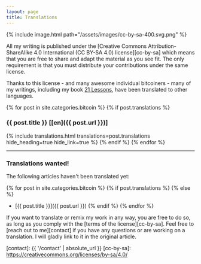 ```yaml
---
layout: page
title: Translations
---
```


{% include image.html path="/assets/images/cc-by-sa-400.svg.png" %}

All my writing is published under the [Creative Commons Attribution-ShareAlike
4.0 International (CC BY-SA 4.0) license][cc-by-sa] which means that you are
free to share and adapt the material as you see fit. The only requirement is
that you must distribute your contributions under the same license.

Thanks to this license - and many awesome individual bitcoiners - many of my
writings, including my book [21 Lessons](https://21lessons.com/translations), have been
translated to other languages.


{% for post in site.categories.bitcoin %}
{% if post.translations %}
### {{ post.title }} [[en]({{ post.url }})]
{% include translations.html translations=post.translations hide_heading=true hide_link=true %}
{% endif %}
{% endfor %}

---

### Translations wanted!

The following articles haven't been translated yet:

{% for post in site.categories.bitcoin %}
{% if post.translations %}
{% else %}
- [{{ post.title }}]({{ post.url }})
{% endif %}
{% endfor %}


If you want to translate or remix my work in any way, you are free to do so, as
long as you comply with the [terms of the license][cc-by-sa]. Feel free to
[reach out to me][contact] if you have any questions or are working on a
translation. I will gladly link to it in the original article.

[contact]: {{ '/contact' | absolute_url }}
[cc-by-sa]: https://creativecommons.org/licenses/by-sa/4.0/
